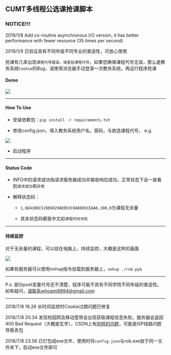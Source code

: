 ## CUMT多线程公选课抢课脚本

### NOTICE!!!

2019/1/8 Add co-routine asynchronous I/O version, it has better performance with fewer resource (35 times per second)

2019/1/9 已验证具有不同年级不同专业的普适性，可放心使用

抢课有几率出现`课程代号错误，请查验课程代号`，如果您确保课程代号无误，那么是教务系统`Cookie`的*Bug*，请使用浏览器手动登录一次教务系统，再运行程序抢课

#### Demo

![](https://upload-images.jianshu.io/upload_images/11356161-9d4ba3a89d6d8637.jpg?imageMogr2/auto-orient/strip%7CimageView2/2/w/1240)

***

#### How To Use

+ 安装依赖包：`pip install -r requirements.txt`

+ 修改config.json，填入教务系统用户名，密码，与欲选课程代号，
  e.g.

![](https://upload-images.jianshu.io/upload_images/11356161-7009588876ac3fad.png?imageMogr2/auto-orient/strip%7CimageView2/2/w/1240)

+ 启动程序

***

#### Status Code

+ INFO中的请求成功指请求服务器成功并接收响应成功，正常状态下会一直看到`请求成功`和`异常`
+ 解释状态码：

  + `1,6D410DC519E6029AE053C0A86D5CEAA6,100,0`为课程无余量

  + 其余状态码都是中文如`课程时间冲突`

***

#### 持续监控

对于无余量的课程，可以挂在电脑上，持续监控，大概是这样的画面

![](https://upload-images.jianshu.io/upload_images/11356161-96e12173538f401a.gif?imageMogr2/auto-orient/strip)

如果有服务器可以使用nohup指令挂载到服务器上，`nohup ./rob.py&`

***

P.s. 部分post变量代号还不清楚，程序可能不具有不同学院不同年级的普适性。如有疑问，请联系whoami9894@gmail.com

***

2018/7/8 16.26   长时间监控时Cookie过期问题已修复

2018/7/8 20.34   发现校园网及移动宽带会出现获取课程信息失败，服务器会返回400 Bad Request（大概是玄学），CSDN上有[同样的问题](https://bbs.csdn.net/topics/390131855)，可能是ISP线路问题导致丢包

2018/7/8 23.58   已打包成exe文件，使用时将`config.json`与rob.exe放于同一文件夹下，启动exe文件即可
